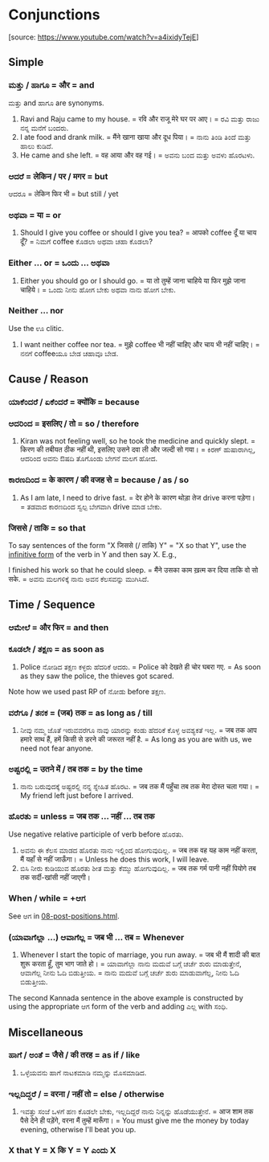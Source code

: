 # Conjunctions

[source: <https://www.youtube.com/watch?v=a4ixidyTejE>]

## Simple

### ಮತ್ತು / ಹಾಗೂ = और = and

ಮತ್ತು and ಹಾಗೂ are synonyms.

1.  Ravi and Raju came to my house.
    = रवि और राजू मेरे घर पर आए।
    = ರವಿ ಮತ್ತು ರಾಜು ನನ್ನ ಮನೆಗೆ ಬಂದರು.
2.  I ate food and drank milk.
    = मैंने खाना खाया और दूध पिया।
    = ನಾನು ತಿಂಡಿ ತಿಂದೆ ಮತ್ತು ಹಾಲು ಕುಡಿದೆ.
3.  He came and she left.
    = वह आया और वह गई।
    = ಅವನು ಬಂದ ಮತ್ತು ಅವಳು ಹೊರಟಳು.

### ಆದರೆ = लेकिन / पर / मगर = but

ಆದರೂ = लेकिन फिर भी = but still / yet

### ಅಥವಾ = या = or

1.  Should I give you coffee or should I give you tea?
    = आपको coffee दूँ या चाय दूँ?
    = ನಿಮಗೆ coffee ಕೊಡಲಾ ಅಥವಾ ಚಹಾ ಕೊಡಲಾ?

### Either … or = ಒಂದು … ಅಥವಾ

1.  Either you should go or I should go.
    = या तो तुम्हें जाना चाहिये या फिर मुझे जाना चाहिये।
    = ಒಂದು ನೀನು ಹೋಗ ಬೇಕು ಅಥವಾ ನಾನು ಹೋಗ ಬೇಕು.

### Neither … nor

Use the ಊ clitic.

1.  I want neither coffee nor tea.
    = मुझे coffee भी नहीं चाहिए और चाय भी नहीं चाहिए।
    = ನನಗೆ coffeeಯೂ ಬೇಡ ಚಹಾವೂ ಬೇಡ.

## Cause / Reason

### ಯಾಕೆಂದರೆ / ಏಕೆಂದರೆ = क्योंकि = because

### ಆದರಿಂದ = इसलिए / तो = so / therefore

1.  Kiran was not feeling well, so he took the medicine and quickly slept.
    = किरण की तबीयत ठीक नहीं थी, इसलिए उसने दवा ली और जल्दी सो गया।
    = ಕಿರಣ್ ಹುಷಾರಾಗಿಲ್ಲ, ಆದರಿಂದ ಅವನು ಔಷದಿ ತೊಗೊಂಡು ಬೇಗನೆ ಮಲಗ ಹೋದ.

### ಕಾರಣದಿಂದ = के कारण / की वजह से = because / as / so

1.  As I am late, I need to drive fast.
    = देर होने के कारण थोड़ा तेज drive करना पड़ेगा।
    = ತಡವಾದ ಕಾರಣದಿಂದ ಸ್ವಲ್ಪ ಬೇಗವಾಗಿ drive ಮಾಡ ಬೇಕು.

### जिससे / ताकि = so that

To say sentences of the form "X जिससे (/ ताकि) Y" = "X so that Y",
use the <a href="06-moods.html">infinitive form</a> of the verb in Y
and then say X. E.g.,

I finished his work so that he could sleep.
= मैंने उसका काम ख़त्म कर दिया ताकि वो सो सके.
= ಅವನು ಮಲಗಳಿಕ್ಕೆ ನಾನು ಅವನ ಕೆಲಸವನ್ನು ಮುಗಿಸಿದೆ.

## Time / Sequence

### ಆಮೇಲೆ = और फिर = and then

### ಕೂಡಲೇ / ತಕ್ಷಣ = as soon as

1.  Police ನೋಡಿದ ತಕ್ಷಣ ಕಳ್ಳರು ಹೆದರಿಕೆ ಆದರು.
    = Police को देखते ही चोर घबरा गए.
    = As soon as they saw the police, the thieves got scared.

Note how we used past RP of ನೋಡು before ತಕ್ಷಣ.

### ವರೆಗೂ / ತನಕ = (जब) तक = as long as / till

1.  ನೀವು ನಮ್ಮ ಜೊತೆ ಇರುವವರೆಗೂ ನಾವು ಯಾರನ್ನು ಕಂಡು ಹೆದರಿಕೆ ಕೊಳ್ಳ ಅವಶ್ಯಕತೆ ಇಲ್ಲ.
    = जब तक आप हमारे साथ हैं, हमें किसी से डरने की जरूरत नहीं है.
    = As long as you are with us, we need not fear anyone.

### ಅಷ್ಟರಲ್ಲಿ = उतने में / तब तक = by the time

1.  ನಾನು ಬರುವುದಕ್ಕೆ ಅಷ್ಟರಲ್ಲಿ ನನ್ನ ಸ್ನೇಹಿತ ಹೊರಟ.
    = जब तक मैं पहुँचा तब तक मेरा दोस्त चला गया।
    = My friend left just before I arrived.

### ಹೊರತು = unless = जब तक … नहीं … तब तक

Use negative relative participle of verb before ಹೊರತು.

1.  ಅವನು ಈ ಕೆಲಸ ಮಾಡದ ಹೊರತು ನಾನು ಇಲ್ಲಿಂದ ಹೋಗುವುದಿಲ್ಲ.
    = जब तक वह यह काम नहीं करता, मैं यहाँ से नहीं जाऊँगा।
    = Unless he does this work, I will leave.
2.  ಬಿಸಿ ನೀರು ಕುಡಿಯುವ ಹೊರತು ಶೀತ ಮತ್ತು ಕೆಮ್ಮು ಹೋಗುವುದಿಲ್ಲ.
    = जब तक गर्म पानी नहीं पियोगे तब तक सर्दी-खांसी नहीं जाएगी।

### When / while = +ಆಗ

See ಆಗ in <a href="08-post-positions.html">08-post-positions.html</a>.

### (ಯಾವಾಗೆಲ್ಲಾ …) ಆವಾಗೆಲ್ಲ = जब भी … तब = Whenever

1.  Whenever I start the topic of marriage, you run away.
    = जब भी मैं शादी की बात शुरू करता हूँ, तुम भाग जाते हो।
    = ಯಾವಾಗೆಲ್ಲಾ ನಾನು ಮದುವೆ ಬಗ್ಗೆ ಚರ್ಚೆ ಶುರು ಮಾಡುತ್ತೇನೆ, ಆವಾಗೆಲ್ಲ ನೀನು ಓದಿ ಬಿಡುತ್ತೀಯ.
    = ನಾನು ಮದುವೆ ಬಗ್ಗೆ ಚರ್ಚೆ ಶುರು ಮಾಡುವಾಗೆಲ್ಲ, ನೀನು ಓದಿ ಬಿಡುತ್ತೀಯ.

The second Kannada sentence in the above example is constructed by
using the appropriate ಆಗ form of the verb and adding ಎಲ್ಲ with ಸಂಧಿ.

## Miscellaneous

### ಹಾಗೆ / ಅಂತೆ = जैसे / की तरह = as if / like

1.  ಒಳ್ಳೆಯವನು ಹಾಗೆ ನಾಟಕಮಾಡಿ ನಮ್ಮನ್ನು ಮೊಸಮಾಡಿದ.

### ಇಲ್ಲದಿದ್ದರೆ / = वरना / नहीं तो = else / otherwise

1.  ಇವತ್ತು ಸಂಜೆ ಒಳಗೆ ಹಣ ಕೊಡಲೇ ಬೇಕು, ಇಲ್ಲದಿದ್ದರೆ ನಾನು ನಿನ್ನನ್ನು ಹೊಡೆಯುತ್ತೇನೆ.
    = आज शाम तक पैसे देने ही पड़ेंगे, वरना मैं तुम्हें मारूँगा।
    = You must give me the money by today evening, otherwise I'll beat you up.

### X that Y = X कि Y = Y ಎಂದು X